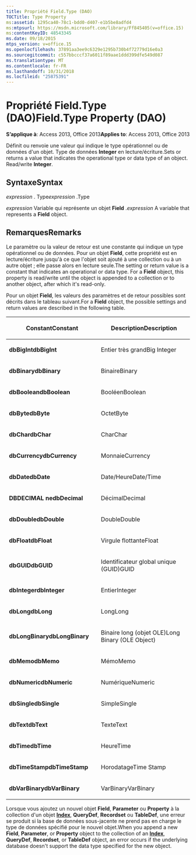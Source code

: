```yaml
---
title: Propriété Field.Type (DAO)
TOCTitle: Type Property
ms:assetid: 1295ca40-78c1-bdd0-d407-e1b5be8adfd4
ms:mtpsurl: https://msdn.microsoft.com/library/Ff845405(v=office.15)
ms:contentKeyID: 48543345
ms.date: 09/18/2015
mtps_version: v=office.15
ms.openlocfilehash: 37891aa3ee9c6329e1295b730b4f72779d16e0a3
ms.sourcegitcommit: c557bbcccf37a6011f89aae1ddd399dfe549d087
ms.translationtype: MT
ms.contentlocale: fr-FR
ms.lasthandoff: 10/31/2018
ms.locfileid: "25875391"
---
```

# <a name="fieldtype-property-dao"></a><span data-ttu-id="57ee6-102">Propriété Field.Type (DAO)</span><span class="sxs-lookup"><span data-stu-id="57ee6-102">Field.Type Property (DAO)</span></span>


<span data-ttu-id="57ee6-103">**S’applique à**: Access 2013, Office 2013</span><span class="sxs-lookup"><span data-stu-id="57ee6-103">**Applies to**: Access 2013, Office 2013</span></span>

<span data-ttu-id="57ee6-p101">Définit ou renvoie une valeur qui indique le type opérationnel ou de données d'un objet. Type de données **Integer** en lecture/écriture.</span><span class="sxs-lookup"><span data-stu-id="57ee6-p101">Sets or returns a value that indicates the operational type or data type of an object. Read/write **Integer**.</span></span>

## <a name="syntax"></a><span data-ttu-id="57ee6-106">Syntaxe</span><span class="sxs-lookup"><span data-stu-id="57ee6-106">Syntax</span></span>

<span data-ttu-id="57ee6-107">*expression* . Type</span><span class="sxs-lookup"><span data-stu-id="57ee6-107">*expression* .Type</span></span>

<span data-ttu-id="57ee6-108">*expression* Variable qui représente un objet **Field** .</span><span class="sxs-lookup"><span data-stu-id="57ee6-108">*expression* A variable that represents a **Field** object.</span></span>

## <a name="remarks"></a><span data-ttu-id="57ee6-109">Remarques</span><span class="sxs-lookup"><span data-stu-id="57ee6-109">Remarks</span></span>

<span data-ttu-id="57ee6-p102">Le paramètre ou la valeur de retour est une constante qui indique un type opérationnel ou de données. Pour un objet **Field**, cette propriété est en lecture/écriture jusqu'à ce que l'objet soit ajouté à une collection ou à un autre objet ; elle passe alors en lecture seule.</span><span class="sxs-lookup"><span data-stu-id="57ee6-p102">The setting or return value is a constant that indicates an operational or data type. For a **Field** object, this property is read/write until the object is appended to a collection or to another object, after which it's read-only.</span></span>

<span data-ttu-id="57ee6-112">Pour un objet **Field**, les valeurs des paramètres et de retour possibles sont décrits dans le tableau suivant.</span><span class="sxs-lookup"><span data-stu-id="57ee6-112">For a **Field** object, the possible settings and return values are described in the following table.</span></span>

<table>
<colgroup>
<col style="width: 50%" />
<col style="width: 50%" />
</colgroup>
<thead>
<tr class="header">
<th><p><span data-ttu-id="57ee6-113">Constant</span><span class="sxs-lookup"><span data-stu-id="57ee6-113">Constant</span></span></p></th>
<th><p><span data-ttu-id="57ee6-114">Description</span><span class="sxs-lookup"><span data-stu-id="57ee6-114">Description</span></span></p></th>
</tr>
</thead>
<tbody>
<tr class="odd">
<td><p><span data-ttu-id="57ee6-115"><strong>dbBigInt</strong></span><span class="sxs-lookup"><span data-stu-id="57ee6-115"><strong>dbBigInt</strong></span></span></p></td>
<td><p><span data-ttu-id="57ee6-116">Entier très grand</span><span class="sxs-lookup"><span data-stu-id="57ee6-116">Big Integer</span></span></p></td>
</tr>
<tr class="even">
<td><p><span data-ttu-id="57ee6-117"><strong>dbBinary</strong></span><span class="sxs-lookup"><span data-stu-id="57ee6-117"><strong>dbBinary</strong></span></span></p></td>
<td><p><span data-ttu-id="57ee6-118">Binaire</span><span class="sxs-lookup"><span data-stu-id="57ee6-118">Binary</span></span></p></td>
</tr>
<tr class="odd">
<td><p><span data-ttu-id="57ee6-119"><strong>dbBoolean</strong></span><span class="sxs-lookup"><span data-stu-id="57ee6-119"><strong>dbBoolean</strong></span></span></p></td>
<td><p><span data-ttu-id="57ee6-120">Booléen</span><span class="sxs-lookup"><span data-stu-id="57ee6-120">Boolean</span></span></p></td>
</tr>
<tr class="even">
<td><p><span data-ttu-id="57ee6-121"><strong>dbByte</strong></span><span class="sxs-lookup"><span data-stu-id="57ee6-121"><strong>dbByte</strong></span></span></p></td>
<td><p><span data-ttu-id="57ee6-122">Octet</span><span class="sxs-lookup"><span data-stu-id="57ee6-122">Byte</span></span></p></td>
</tr>
<tr class="odd">
<td><p><span data-ttu-id="57ee6-123"><strong>dbChar</strong></span><span class="sxs-lookup"><span data-stu-id="57ee6-123"><strong>dbChar</strong></span></span></p></td>
<td><p><span data-ttu-id="57ee6-124">Char</span><span class="sxs-lookup"><span data-stu-id="57ee6-124">Char</span></span></p></td>
</tr>
<tr class="even">
<td><p><span data-ttu-id="57ee6-125"><strong>dbCurrency</strong></span><span class="sxs-lookup"><span data-stu-id="57ee6-125"><strong>dbCurrency</strong></span></span></p></td>
<td><p><span data-ttu-id="57ee6-126">Monnaie</span><span class="sxs-lookup"><span data-stu-id="57ee6-126">Currency</span></span></p></td>
</tr>
<tr class="odd">
<td><p><span data-ttu-id="57ee6-127"><strong>dbDate</strong></span><span class="sxs-lookup"><span data-stu-id="57ee6-127"><strong>dbDate</strong></span></span></p></td>
<td><p><span data-ttu-id="57ee6-128">Date/Heure</span><span class="sxs-lookup"><span data-stu-id="57ee6-128">Date/Time</span></span></p></td>
</tr>
<tr class="even">
<td><p><span data-ttu-id="57ee6-129"><strong>DBDECIMAL ne</strong></span><span class="sxs-lookup"><span data-stu-id="57ee6-129"><strong>dbDecimal</strong></span></span></p></td>
<td><p><span data-ttu-id="57ee6-130">Décimal</span><span class="sxs-lookup"><span data-stu-id="57ee6-130">Decimal</span></span></p></td>
</tr>
<tr class="odd">
<td><p><span data-ttu-id="57ee6-131"><strong>dbDouble</strong></span><span class="sxs-lookup"><span data-stu-id="57ee6-131"><strong>dbDouble</strong></span></span></p></td>
<td><p><span data-ttu-id="57ee6-132">Double</span><span class="sxs-lookup"><span data-stu-id="57ee6-132">Double</span></span></p></td>
</tr>
<tr class="even">
<td><p><span data-ttu-id="57ee6-133"><strong>dbFloat</strong></span><span class="sxs-lookup"><span data-stu-id="57ee6-133"><strong>dbFloat</strong></span></span></p></td>
<td><p><span data-ttu-id="57ee6-134">Virgule flottante</span><span class="sxs-lookup"><span data-stu-id="57ee6-134">Float</span></span></p></td>
</tr>
<tr class="odd">
<td><p><span data-ttu-id="57ee6-135"><strong>dbGUID</strong></span><span class="sxs-lookup"><span data-stu-id="57ee6-135"><strong>dbGUID</strong></span></span></p></td>
<td><p><span data-ttu-id="57ee6-136">Identificateur global unique (GUID)</span><span class="sxs-lookup"><span data-stu-id="57ee6-136">GUID</span></span></p></td>
</tr>
<tr class="even">
<td><p><span data-ttu-id="57ee6-137"><strong>dbInteger</strong></span><span class="sxs-lookup"><span data-stu-id="57ee6-137"><strong>dbInteger</strong></span></span></p></td>
<td><p><span data-ttu-id="57ee6-138">Entier</span><span class="sxs-lookup"><span data-stu-id="57ee6-138">Integer</span></span></p></td>
</tr>
<tr class="odd">
<td><p><span data-ttu-id="57ee6-139"><strong>dbLong</strong></span><span class="sxs-lookup"><span data-stu-id="57ee6-139"><strong>dbLong</strong></span></span></p></td>
<td><p><span data-ttu-id="57ee6-140">Long</span><span class="sxs-lookup"><span data-stu-id="57ee6-140">Long</span></span></p></td>
</tr>
<tr class="even">
<td><p><span data-ttu-id="57ee6-141"><strong>dbLongBinary</strong></span><span class="sxs-lookup"><span data-stu-id="57ee6-141"><strong>dbLongBinary</strong></span></span></p></td>
<td><p><span data-ttu-id="57ee6-142">Binaire long (objet OLE)</span><span class="sxs-lookup"><span data-stu-id="57ee6-142">Long Binary (OLE Object)</span></span></p></td>
</tr>
<tr class="odd">
<td><p><span data-ttu-id="57ee6-143"><strong>dbMemo</strong></span><span class="sxs-lookup"><span data-stu-id="57ee6-143"><strong>dbMemo</strong></span></span></p></td>
<td><p><span data-ttu-id="57ee6-144">Mémo</span><span class="sxs-lookup"><span data-stu-id="57ee6-144">Memo</span></span></p></td>
</tr>
<tr class="even">
<td><p><span data-ttu-id="57ee6-145"><strong>dbNumeric</strong></span><span class="sxs-lookup"><span data-stu-id="57ee6-145"><strong>dbNumeric</strong></span></span></p></td>
<td><p><span data-ttu-id="57ee6-146">Numérique</span><span class="sxs-lookup"><span data-stu-id="57ee6-146">Numeric</span></span></p></td>
</tr>
<tr class="odd">
<td><p><span data-ttu-id="57ee6-147"><strong>dbSingle</strong></span><span class="sxs-lookup"><span data-stu-id="57ee6-147"><strong>dbSingle</strong></span></span></p></td>
<td><p><span data-ttu-id="57ee6-148">Simple</span><span class="sxs-lookup"><span data-stu-id="57ee6-148">Single</span></span></p></td>
</tr>
<tr class="even">
<td><p><span data-ttu-id="57ee6-149"><strong>dbText</strong></span><span class="sxs-lookup"><span data-stu-id="57ee6-149"><strong>dbText</strong></span></span></p></td>
<td><p><span data-ttu-id="57ee6-150">Texte</span><span class="sxs-lookup"><span data-stu-id="57ee6-150">Text</span></span></p></td>
</tr>
<tr class="odd">
<td><p><span data-ttu-id="57ee6-151"><strong>dbTime</strong></span><span class="sxs-lookup"><span data-stu-id="57ee6-151"><strong>dbTime</strong></span></span></p></td>
<td><p><span data-ttu-id="57ee6-152">Heure</span><span class="sxs-lookup"><span data-stu-id="57ee6-152">Time</span></span></p></td>
</tr>
<tr class="even">
<td><p><span data-ttu-id="57ee6-153"><strong>dbTimeStamp</strong></span><span class="sxs-lookup"><span data-stu-id="57ee6-153"><strong>dbTimeStamp</strong></span></span></p></td>
<td><p><span data-ttu-id="57ee6-154">Horodatage</span><span class="sxs-lookup"><span data-stu-id="57ee6-154">Time Stamp</span></span></p></td>
</tr>
<tr class="odd">
<td><p><span data-ttu-id="57ee6-155"><strong>dbVarBinary</strong></span><span class="sxs-lookup"><span data-stu-id="57ee6-155"><strong>dbVarBinary</strong></span></span></p></td>
<td><p><span data-ttu-id="57ee6-156">VarBinary</span><span class="sxs-lookup"><span data-stu-id="57ee6-156">VarBinary</span></span></p></td>
</tr>
</tbody>
</table>


<span data-ttu-id="57ee6-157">Lorsque vous ajoutez un nouvel objet **Field**, **Parameter** ou **Property** à la collection d'un objet **[Index](index-object-dao.md)**, **QueryDef**, **Recordset** ou **TableDef**, une erreur se produit si la base de données sous-jacente ne prend pas en charge le type de données spécifié pour le nouvel objet.</span><span class="sxs-lookup"><span data-stu-id="57ee6-157">When you append a new **Field**, **Parameter**, or **Property** object to the collection of an **[Index](index-object-dao.md)**, **QueryDef**, **Recordset**, or **TableDef** object, an error occurs if the underlying database doesn't support the data type specified for the new object.</span></span>

